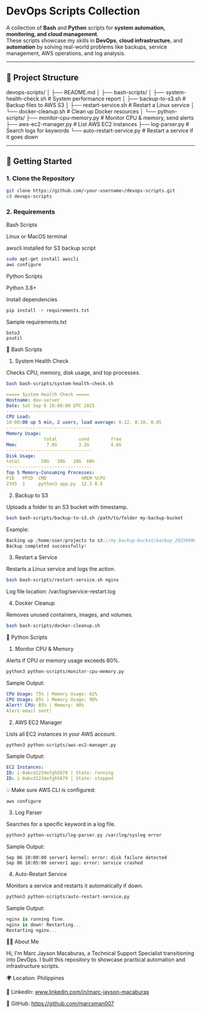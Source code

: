 # DevOps Scripts Collection

A collection of **Bash** and **Python** scripts for **system automation, monitoring, and cloud management**.  
These scripts showcase my skills in **DevOps**, **cloud infrastructure**, and **automation** by solving real-world problems like backups, service management, AWS operations, and log analysis.

---

## 📂 Project Structure

devops-scripts/
│
├── README.md
│
├── bash-scripts/
│ ├── system-health-check.sh # System performance report
│ ├── backup-to-s3.sh # Backup files to AWS S3
│ ├── restart-service.sh # Restart a Linux service
│ └── docker-cleanup.sh # Clean up Docker resources
│
└── python-scripts/
├── monitor-cpu-memory.py # Monitor CPU & memory, send alerts
├── aws-ec2-manager.py # List AWS EC2 instances
├── log-parser.py # Search logs for keywords
└── auto-restart-service.py # Restart a service if it goes down


---

## 🚀 Getting Started

### **1. Clone the Repository**
```bash
git clone https://github.com/<your-username>/devops-scripts.git
cd devops-scripts

```

### **2. Requirements**
Bash Scripts

Linux or MacOS terminal

awscli installed for S3 backup script

```bash
sudo apt-get install awscli
aws configure

```

Python Scripts

Python 3.8+

Install dependencies

```bash
pip install -r requirements.txt

```

Sample requirements.txt
```nginx
boto3
psutil

```

🐚 Bash Scripts
1. System Health Check

Checks CPU, memory, disk usage, and top processes.

```bash
bash bash-scripts/system-health-check.sh

```

```yaml
===== System Health Check =====
Hostname: dev-server
Date: Sat Sep 6 10:00:00 UTC 2025
--------------------------------
CPU Load:
10:00:00 up 5 min, 2 users, load average: 0.12, 0.10, 0.05
--------------------------------
Memory Usage:
              total        used        free
Mem:           7.8G        3.2G        4.6G
--------------------------------
Disk Usage:
total        50G   30G   20G  60%
--------------------------------
Top 5 Memory-Consuming Processes:
PID   PPID  CMD             %MEM %CPU
2345  1     python3 app.py  12.3 8.5

```

2. Backup to S3

Uploads a folder to an S3 bucket with timestamp.

```bash
bash bash-scripts/backup-to-s3.sh /path/to/folder my-backup-bucket

```

Example:
```swift
Backing up /home/user/projects to s3://my-backup-bucket/backup_20250906_100000 ...
Backup completed successfully!

```

3. Restart a Service

Restarts a Linux service and logs the action.

```bash
bash bash-scripts/restart-service.sh nginx

```
Log file location: /var/log/service-restart.log

4. Docker Cleanup

Removes unused containers, images, and volumes.

```bash
bash bash-scripts/docker-cleanup.sh

```

🐍 Python Scripts
1. Monitor CPU & Memory

Alerts if CPU or memory usage exceeds 80%.

```bash
python3 python-scripts/monitor-cpu-memory.py

```

Sample Output:
```yaml
CPU Usage: 75% | Memory Usage: 62%
CPU Usage: 85% | Memory Usage: 90%
Alert! CPU: 85% | Memory: 90%
Alert email sent!

```

2. AWS EC2 Manager

Lists all EC2 instances in your AWS account.

```bash
python3 python-scripts/aws-ec2-manager.py

```

Sample Output:
```yaml
EC2 Instances:
ID: i-0abcd1234efgh5678 | State: running
ID: i-0abcd1234efgh5679 | State: stopped

```
💡 Make sure AWS CLI is configured:
```bashg
aws configure
```

3. Log Parser

Searches for a specific keyword in a log file.

```bash
python3 python-scripts/log-parser.py /var/log/syslog error

```

Sample Output:
```nginx
Sep 06 10:00:00 server1 kernel: error: disk failure detected
Sep 06 10:05:00 server1 app: error: service crashed
```

4. Auto-Restart Service

Monitors a service and restarts it automatically if down.

```bash
python3 python-scripts/auto-restart-service.py
```
Sample Output:
```csharp
nginx is running fine.
nginx is down! Restarting...
Restarting nginx...
```

🧑‍💻 About Me

Hi, I'm Marc Jayson Macaburas, a Technical Support Specialist transitioning into DevOps.
I built this repository to showcase practical automation and infrastructure scripts.

🌍 Location: Philippines

💼 LinkedIn: www.linkedin.com/in/marc-jayson-macaburas

🐙 GitHub: https://github.com/marcsman007


